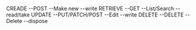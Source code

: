 CREADE --POST --Make new --write
RETRIEVE --GET --List/Search --read/take
UPDATE --PUT/PATCH/POST --Edit --write
DELETE --DELETE --Delete --dispose